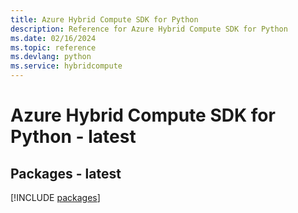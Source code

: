 ```yaml
---
title: Azure Hybrid Compute SDK for Python
description: Reference for Azure Hybrid Compute SDK for Python
ms.date: 02/16/2024
ms.topic: reference
ms.devlang: python
ms.service: hybridcompute
---
```

# Azure Hybrid Compute SDK for Python - latest
## Packages - latest
[!INCLUDE [packages](hybrid-compute-index.md)]
